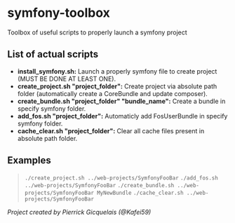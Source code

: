 # symfony-toolbox
Toolbox of useful scripts to properly launch a symfony project

## List of actual scripts
* **install_symfony.sh:** Launch a properly symfony file to create project (MUST BE DONE AT LEAST ONE).
* **create_project.sh "project_folder":** Create project via absolute path folder (automatically create a CoreBundle and update composer).
* **create_bundle.sh "project_folder" "bundle_name":** Create a bundle in specify symfony folder.
* **add_fos.sh "project_folder":** Automaticly add FosUserBundle in specify symfony folder.
* **cache_clear.sh "project_folder":** Clear all cache files present in absolute path folder.


## Examples

> `./create_project.sh ../web-projects/SymfonyFooBar`
> `./add_fos.sh ../web-projects/SymfonyFooBar`
> `./create_bundle.sh ../web-projects/SymfonyFooBar MyNewBundle`
> `./cache_clear.sh ../web-projects/SymfonyFooBar`

*Project created by Pierrick Gicquelais (@Kafei59)*
